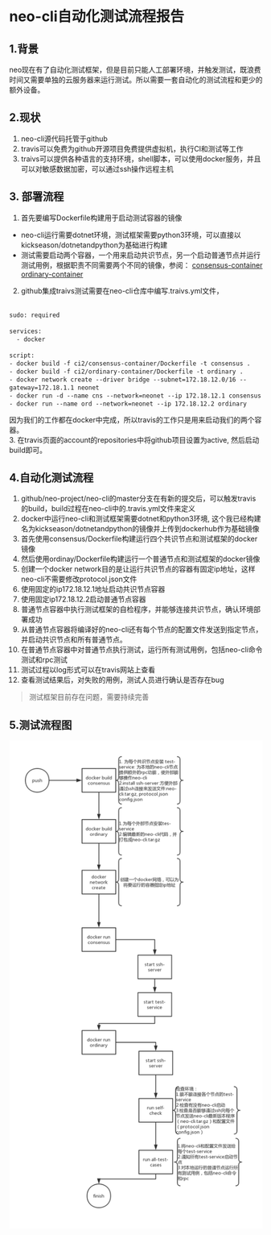 # neo-cli自动化测试流程报告
## 1.背景
neo现在有了自动化测试框架，但是目前只能人工部署环境，并触发测试，既浪费时间又需要单独的云服务器来运行测试。所以需要一套自动化的测试流程和更少的额外设备。
## 2.现状
1. neo-cli源代码托管于github
2. travis可以免费为github开源项目免费提供虚拟机，执行CI和测试等工作
3. traivs可以提供各种语言的支持环境，shell脚本，可以使用docker服务，并且可以对敏感数据加密，可以通过ssh操作远程主机
## 3. 部署流程
1. 首先要编写Dockerfile构建用于启动测试容器的镜像
* neo-cli运行需要dotnet环境，测试框架需要python3环境，可以直接以kickseason/dotnetandpython为基础进行构建
* 测试需要启动两个容器，一个用来启动共识节点，另一个启动普通节点并运行测试用例，根据职责不同需要两个不同的镜像，参阅：
[consensus-container](https://github.com/KickSeason/neo-cli-ci/blob/master/ci2/consensus-container/Dockerfile)
[ordinary-container](https://github.com/KickSeason/neo-cli-ci/blob/master/ci2/ordinary-container/Dockerfile)
2. github集成traivs测试需要在neo-cli仓库中编写.traivs.yml文件，
```

sudo: required

services:
  - docker

script:
- docker build -f ci2/consensus-container/Dockerfile -t consensus .
- docker build -f ci2/ordinary-container/Dockerfile -t ordinary .
- docker network create --driver bridge --subnet=172.18.12.0/16 --gateway=172.18.1.1 neonet
- docker run -d --name cns --network=neonet --ip 172.18.12.1 consensus
- docker run --name ord --network=neonet --ip 172.18.12.2 ordinary
```
因为我们的工作都在docker中完成，所以travis的工作只是用来启动我们的两个容器。  
3. 在travis页面的account的repositories中将github项目设置为active, 然后启动build即可。
## 4.自动化测试流程
1. github/neo-project/neo-cli的master分支在有新的提交后，可以触发travis的build，build过程在neo-cli中的.travis.yml文件来定义
2. docker中运行neo-cli和测试框架需要dotnet和python3环境, 这个我已经构建名为kickseason/dotnetandpython的镜像并上传到dockerhub作为基础镜像
3. 首先使用consensus/Dockerfile构建运行四个共识节点和测试框架的docker镜像
4. 然后使用ordinay/Dockerfile构建运行一个普通节点和测试框架的docker镜像
5. 创建一个docker network目的是让运行共识节点的容器有固定ip地址，这样neo-cli不需要修改protocol.json文件
6. 使用固定的ip172.18.12.1地址启动共识节点容器
7. 使用固定ip172.18.12.2启动普通节点容器
8. 普通节点容器中执行测试框架的自检程序，并能够连接共识节点，确认环境部署成功
9. 从普通节点容器将编译好的neo-cli还有每个节点的配置文件发送到指定节点，并启动共识节点和所有普通节点。
10. 在普通节点容器中对普通节点执行测试，运行所有测试用例，包括neo-cli命令测试和rpc测试
11. 测试过程以log形式可以在travis网站上查看
12. 查看测试结果后，对失败的用例，测试人员进行确认是否存在bug
> 测试框架目前存在问题，需要持续完善
## 5.测试流程图
![test proecss](https://github.com/KickSeason/neo-cli-ci/blob/master/ci2/doc/auto-test-process.png)
